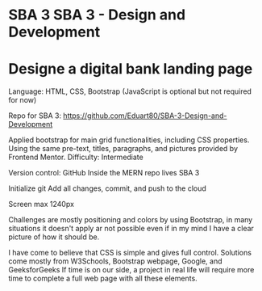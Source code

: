 # SBA 3 SBA 3 - Design and Development
# Designe a digital bank landing page

Language: HTML, CSS, Bootstrap (JavaScript is optional but not required for now)

Repo for SBA 3: https://github.com/Eduart80/SBA-3-Design-and-Development

Applied bootstrap for main grid functionalities, including CSS properties.
Using the same pre-text, titles, paragraphs, and pictures provided by Frontend Mentor.
Difficulty: Intermediate

Version control: GitHub
Inside the MERN repo lives SBA 3

Initialize git 
Add all changes, commit, and push to the cloud

Screen max 1240px

Challenges are mostly positioning and colors by using Bootstrap, in many situations it doesn't apply ar not possible
even if in my mind I have a clear picture of how it should be. 

I have come to believe that CSS is simple and gives full control.
Solutions come mostly from W3Schools, Bootstrap webpage, Google, and GeeksforGeeks
If time is on our side, a project in real life will require more time to complete a full web page 
with all these elements.
